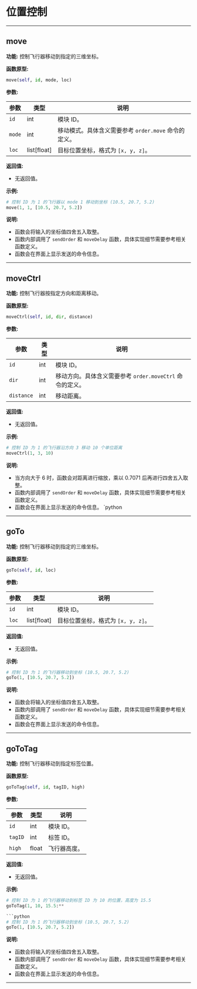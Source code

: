 # 位置控制

***

## move

**功能:** 控制飞行器移动到指定的三维坐标。

**函数原型:** 

```python
move(self, id, mode, loc)
```

**参数:**

| 参数 | 类型 | 说明 |
|---|---|---|
| `id` | int |  模块 ID。 |
| `mode` | int |  移动模式。具体含义需要参考 `order.move` 命令的定义。 |
| `loc` | list[float] |  目标位置坐标，格式为 `[x, y, z]`。 |

**返回值:** 

* 无返回值。

**示例:**

```python
# 控制 ID 为 1 的飞行器以 mode 1 移动到坐标 (10.5, 20.7, 5.2)
move(1, 1, [10.5, 20.7, 5.2])
```

**说明:**

* 函数会将输入的坐标值四舍五入取整。
* 函数内部调用了 `sendOrder` 和 `moveDelay` 函数，具体实现细节需要参考相关函数定义。
* 函数会在界面上显示发送的命令信息。

***

## moveCtrl

**功能:** 控制飞行器按指定方向和距离移动。

**函数原型:** 

```python
moveCtrl(self, id, dir, distance)
```

**参数:**

| 参数 | 类型 | 说明 |
|---|---|---|
| `id` | int |  模块 ID。 |
| `dir` | int |  移动方向。具体含义需要参考 `order.moveCtrl` 命令的定义。 |
| `distance` | int |  移动距离。 |

**返回值:** 

* 无返回值。

**示例:**

```python
# 控制 ID 为 1 的飞行器沿方向 3 移动 10 个单位距离
moveCtrl(1, 3, 10)
```

**说明:**

* 当方向大于 6 时，函数会对距离进行缩放，乘以 0.7071 后再进行四舍五入取整。
* 函数内部调用了 `sendOrder` 和 `moveDelay` 函数，具体实现细节需要参考相关函数定义。
* 函数会在界面上显示发送的命令信息。
`python

***

## goTo

**功能:** 控制飞行器移动到指定的三维坐标。

**函数原型:** 

```python
goTo(self, id, loc)
```

**参数:**

| 参数 | 类型 | 说明 |
|---|---|---|
| `id` | int |  模块 ID。 |
| `loc` | list[float] |  目标位置坐标，格式为 `[x, y, z]`。 |

**返回值:** 

* 无返回值。

**示例:**

```python
# 控制 ID 为 1 的飞行器移动到坐标 (10.5, 20.7, 5.2)
goTo(1, [10.5, 20.7, 5.2])
```

**说明:**

* 函数会将输入的坐标值四舍五入取整。
* 函数内部调用了 `sendOrder` 和 `moveDelay` 函数，具体实现细节需要参考相关函数定义。
* 函数会在界面上显示发送的命令信息。

***

## goToTag

**功能:** 控制飞行器移动到指定标签位置。

**函数原型:** 

```python
goToTag(self, id, tagID, high)
```

**参数:**

| 参数 | 类型 | 说明 |
|---|---|---|
| `id` | int |  模块 ID。 |
| `tagID` | int |  标签 ID。 |
| `high` | float |  飞行器高度。 |

**返回值:** 

* 无返回值。

**示例:**

```python
# 控制 ID 为 1 的飞行器移动到标签 ID 为 10 的位置，高度为 15.5
goToTag(1, 10, 15.5:**

```python
# 控制 ID 为 1 的飞行器移动到坐标 (10.5, 20.7, 5.2)
goTo(1, [10.5, 20.7, 5.2])
```

**说明:**

* 函数会将输入的坐标值四舍五入取整。
* 函数内部调用了 `sendOrder` 和 `moveDelay` 函数，具体实现细节需要参考相关函数定义。
* 函数会在界面上显示发送的命令信息。

***